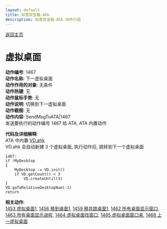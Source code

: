 ```yaml
---
layout: default
title: 如意百宝箱-Ahk
description: 如意百宝箱-Ahk 动作介绍
---
```

<link rel="stylesheet" href="../Actions/css/atom-one-light.min.css">
<script src="../Actions/js/highlight.min.js"></script>
<script>hljs.highlightAll();</script>

[返回主页](../index.md)

# [](#header-2) 虚拟桌面

**动作编号**: 1467  
**动作名称**: 下一虚拟桌面  
**动作作用的对象**: 无条件  
**动作热键**: 无  
**动作鼠标手势**: 无  
**动作说明**: 切换到下一虚拟桌面  
**动作截图**: 无  
**动作内容**: SendMsgToATA|1467  
发送要执行的动作编号 1467 给 ATA, ATA 内置动作  

**代码及详细解释**:  
ATA 中内置 [VD.ahk](https://github.com/FuPeiJiang/VD.ahk)  
VD.ahk 会自动新建 3 个虚拟桌面, 执行动作后, 跳转到下一个虚拟桌面  

```Autohotkey
1467:
if !MyDesktop
{
	MyDesktop := VD.init()
	if VD.getCount() < 3
		VD.createUntil(3)
}
VD.goToRelativeDesktopNum(-1)
return
```

**相关动作**:  
[1453 虚拟桌面1](1453.md), [1456 移到桌面1](1456.md), [1459 移并跳桌面1](1459.md), [1462 所有桌面显示窗口](1462.md), [1463 所有桌面显示进程](1463.md), [1464 虚拟桌面找窗口](1464.md), [1465 虚拟桌面窗口来](1465.md), [1468 上一虚拟桌面](1468.md)